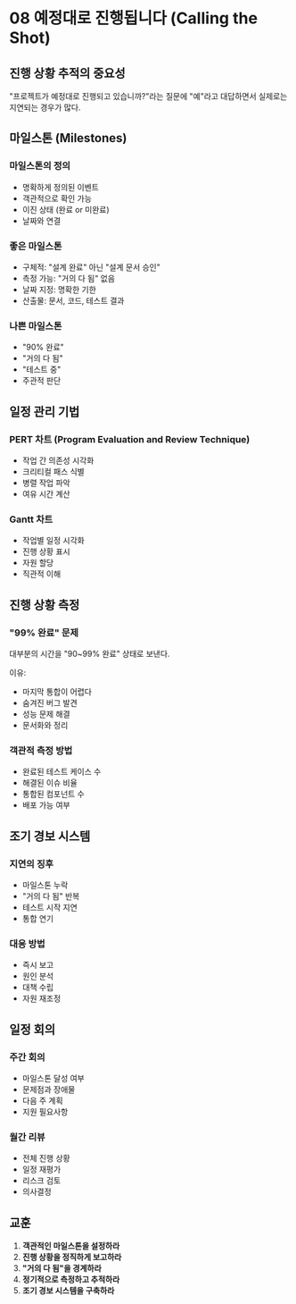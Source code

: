 # 08 예정대로 진행됩니다 (Calling the Shot)

## 진행 상황 추적의 중요성

"프로젝트가 예정대로 진행되고 있습니까?"라는 질문에 "예"라고 대답하면서 실제로는 지연되는 경우가 많다.

## 마일스톤 (Milestones)

### 마일스톤의 정의

- 명확하게 정의된 이벤트
- 객관적으로 확인 가능
- 이진 상태 (완료 or 미완료)
- 날짜와 연결

### 좋은 마일스톤

- 구체적: "설계 완료" 아닌 "설계 문서 승인"
- 측정 가능: "거의 다 됨" 없음
- 날짜 지정: 명확한 기한
- 산출물: 문서, 코드, 테스트 결과

### 나쁜 마일스톤

- "90% 완료"
- "거의 다 됨"
- "테스트 중"
- 주관적 판단

## 일정 관리 기법

### PERT 차트 (Program Evaluation and Review Technique)

- 작업 간 의존성 시각화
- 크리티컬 패스 식별
- 병렬 작업 파악
- 여유 시간 계산

### Gantt 차트

- 작업별 일정 시각화
- 진행 상황 표시
- 자원 할당
- 직관적 이해

## 진행 상황 측정

### "99% 완료" 문제

대부분의 시간을 "90~99% 완료" 상태로 보낸다.

이유:

- 마지막 통합이 어렵다
- 숨겨진 버그 발견
- 성능 문제 해결
- 문서화와 정리

### 객관적 측정 방법

- 완료된 테스트 케이스 수
- 해결된 이슈 비율
- 통합된 컴포넌트 수
- 배포 가능 여부

## 조기 경보 시스템

### 지연의 징후

- 마일스톤 누락
- "거의 다 됨" 반복
- 테스트 시작 지연
- 통합 연기

### 대응 방법

- 즉시 보고
- 원인 분석
- 대책 수립
- 자원 재조정

## 일정 회의

### 주간 회의

- 마일스톤 달성 여부
- 문제점과 장애물
- 다음 주 계획
- 지원 필요사항

### 월간 리뷰

- 전체 진행 상황
- 일정 재평가
- 리스크 검토
- 의사결정

## 교훈

1. **객관적인 마일스톤을 설정하라**
2. **진행 상황을 정직하게 보고하라**
3. **"거의 다 됨"을 경계하라**
4. **정기적으로 측정하고 추적하라**
5. **조기 경보 시스템을 구축하라**
